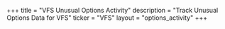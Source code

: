 +++
title = "VFS Unusual Options Activity"
description = "Track Unusual Options Data for VFS"
ticker = "VFS"
layout = "options_activity"
+++


